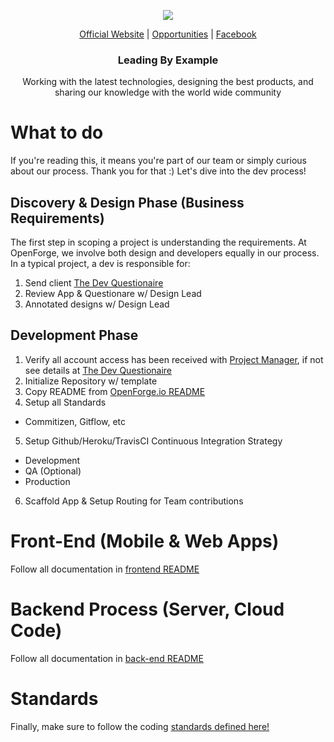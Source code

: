 <p align="center">
  <img src="https://github.com/openforge/main-website/blob/master/src/assets/logo-openforge.png?raw=true"/>
</p>
<p align="center">
  <a href="http://www.openforge.io/">Official Website</a> |
  <a href="http://www.openforge.io/opportunities">Opportunities</a> |
  <a href="https://www.facebook.com/OpenForgeUS/">Facebook</a>
</p>

<h3 align="center">
  Leading By Example
</h3>

<p align="center">
  Working with the latest technologies, designing the best products, and sharing our knowledge with the world wide community
</p>

# What to do

If you're reading this, it means you're part of our team or simply curious about our process.  Thank you for that :)  Let's dive into the dev process!


## Discovery & Design Phase (Business Requirements)

The first step in scoping a project is understanding the requirements.   At OpenForge, we involve both design and developers equally in our process.  In a typical project, a dev is responsible for:

1. Send client [The Dev Questionaire](https://github.com/openforge/Standards/blob/master/dev-process/questionnaire/dev-questionnaire.md)
2. Review App & Questionare w/ Design Lead
3. Annotated designs w/ Design Lead

## Development Phase

1. Verify all account access has been received with [Project Manager](https://github.com/openforge/Standards/tree/master/project-management), if not see details at [The Dev Questionaire](https://github.com/openforge/Standards/blob/master/dev-process/questionnaire/dev-questionnaire.md)
2. Initialize Repository w/ template
3. Copy README from [OpenForge.io README](https://github.com/openforge/OPENFORGE.IO)
4. Setup all Standards 
  * Commitizen, Gitflow, etc
5. Setup Github/Heroku/TravisCI Continuous Integration Strategy
  * Development
  * QA (Optional)
  * Production
6. Scaffold App & Setup Routing for Team contributions

# Front-End (Mobile & Web Apps)

Follow all documentation in [frontend README](https://github.com/openforge/Standards/tree/master/dev-process/front-end/)

# Backend Process (Server, Cloud Code)

Follow all documentation in [back-end README](https://github.com/openforge/Standards/tree/master/dev-process/back-end/)

# Standards

Finally, make sure to follow the coding [standards defined here!](https://github.com/openforge/Standards/tree/master/dev-process/standards/)